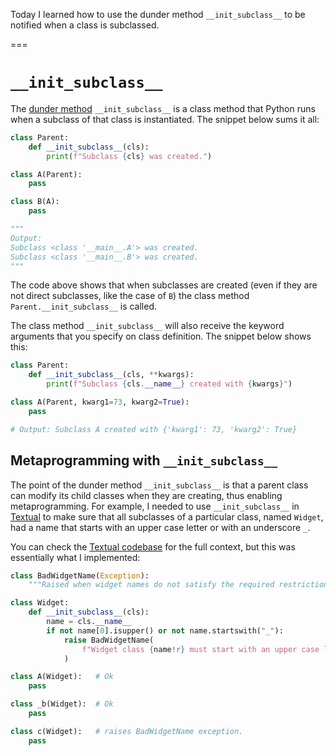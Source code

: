 Today I learned how to use the dunder method `__init_subclass__` to be notified when a class is subclassed.

===


# `__init_subclass__`

The [dunder method](/blog/pydonts/dunder-methods) `__init_subclass__` is a class method that Python runs when a subclass of that class is instantiated.
The snippet below sums it all:

```py
class Parent:
    def __init_subclass__(cls):
        print(f"Subclass {cls} was created.")

class A(Parent):
    pass

class B(A):
    pass

"""
Output:
Subclass <class '__main__.A'> was created.
Subclass <class '__main__.B'> was created.
"""
```

The code above shows that when subclasses are created (even if they are not direct subclasses, like the case of `B`) the class method `Parent.__init_subclass__` is called.

The class method `__init_subclass__` will also receive the keyword arguments that you specify on class definition.
The snippet below shows this:

```py
class Parent:
    def __init_subclass__(cls, **kwargs):
        print(f"Subclass {cls.__name__} created with {kwargs}")

class A(Parent, kwarg1=73, kwarg2=True):
    pass

# Output: Subclass A created with {'kwarg1': 73, 'kwarg2': True}
```


## Metaprogramming with `__init_subclass__`

The point of the dunder method `__init_subclass__` is that a parent class can modify its child classes when they are creating, thus enabling metaprogramming.
For example, I needed to use `__init_subclass__` in [Textual](http://github.com/textualize/textual) to make sure that all subclasses of a particular class, named `Widget`, had a name that starts with an upper case letter or with an underscore `_`.

You can check the [Textual codebase](http://github.com/textualize/textual) for the full context, but this was essentially what I implemented:

```py
class BadWidgetName(Exception):
    """Raised when widget names do not satisfy the required restrictions."""

class Widget:
    def __init_subclass__(cls):
        name = cls.__name__
        if not name[0].isupper() or not name.startswith("_"):
            raise BadWidgetName(
                f"Widget class {name!r} must start with an upper case letter or underscore '_'."
            )

class A(Widget):   # Ok
    pass

class _b(Widget):  # Ok
    pass

class c(Widget):   # raises BadWidgetName exception.
    pass
```
